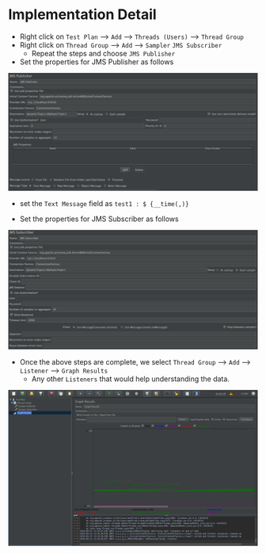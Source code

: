 # Implementation Detail

* Right click on `Test Plan` --> `Add` --> `Threads (Users)` --> `Thread Group`
* Right click on `Thread Group` --> `Add` --> `Sampler` `JMS Subscriber` 
	* Repeat the steps and choose `JMS Publisher`
* Set the properties for JMS Publisher as follows

![Publisher configuration](./publisher.png)
	
* set the `Text Message` field  as `test1 : $ {__time(,)}`

* Set the properties for JMS Subscriber as follows

![Subscriber configuration](./subcriber.png)

* Once the above steps are complete, we select `Thread Group` --> `Add` --> `Listener` --> `Graph Results`
	* Any other 	`Listeners` that would help understanding the data.

![Results.png](./17-TC5.png)
	
